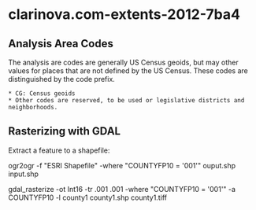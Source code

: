 clarinova.com-extents-2012-7ba4
===============================


Analysis Area Codes
-------------------

The analysis are codes are generally US Census geoids, but may other values for places that are not defined by the US Census. These codes are distinguished by the code prefix. 

	* CG: Census geoids
	* Other codes are reserved, to be used or legislative districts and neighborhoods. 


Rasterizing with GDAL
---------------------

Extract a feature to a shapefile: 

ogr2ogr -f "ESRI Shapefile" -where "COUNTYFP10 = '001'" ouput.shp input.shp 

gdal_rasterize -ot Int16  -tr .001 .001  -where "COUNTYFP10 = '001'"  -a COUNTYFP10 -l county1 county1.shp county1.tiff

